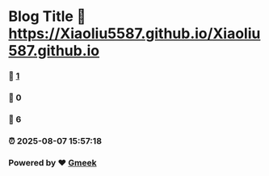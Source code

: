 # Blog Title :link: https://Xiaoliu5587.github.io/Xiaoliu587.github.io 
### :page_facing_up: [1](https://Xiaoliu5587.github.io/Xiaoliu587.github.io/tag.html) 
### :speech_balloon: 0 
### :hibiscus: 6 
### :alarm_clock: 2025-08-07 15:57:18 
### Powered by :heart: [Gmeek](https://github.com/Meekdai/Gmeek)

